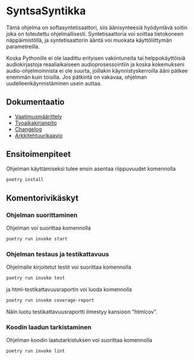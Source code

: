 # SyntsaSyntikka

Tämä ohjelma on softasyntetisaattori, siis äänisynteesiä hyödyntävä soitin joka on toteutettu ohjelmallisesti. Syntetisaattoria voi soittaa tietokoneen näppäimistöllä, ja syntetisaattorin ääntä voi muokata käyttöliittymän parametreilla. 

Koska Pythonille ei ole laadittu erityisen vakiintuneita tai helppokäyttöisiä audiokirjastoja reaaliaikaiseen audioprosessointiin ja koska kokemukseni audio-ohjelmoinnista ei ole suurta, joillakin käynnistyskerroilla ääni pätkee enemmän kuin toisilla. Jos pätkintä on vakavaa, ohjelman uudelleenkäynnistäminen usein auttaa.

## Dokumentaatio
- [Vaatimusmäärittely](./dokumentaatio/vaatimusmaarittely.md)
- [Tyoaikakirjanpito](./dokumentaatio/tyoaikakirjanpito.md)
- [Changelog](./dokumentaatio/changelog.md)
- [Arkkitehtuurikaavio](./dokumentaatio/arkkitehtuuri.md)

## Ensitoimenpiteet

Ohjelman käyttämiseksi tulee ensin asentaa riippuvuudet komennolla
```bash
poetry install
```

## Komentorivikäskyt

### Ohjelman suorittaminen
Ohjelman voi suorittaa komennolla
```bash
poetry run invoke start
```
### Ohjelman testaus ja testikattavuus
Ohjelmalle kirjoitetut testit voi suorittaa komennolla 
```bash 
poetry run invoke test
```
ja html-testikattavuusraportin voi luoda komennolla 
```bash
poetry run invoke coverage-report
```

Näin luotu testikattavuusraportti ilmestyy kansioon "htmlcov".

### Koodin laadun tarkistaminen
Ohjelman koodin laatutarkistuksen voi suorittaa komennolla
```bash
poetry run invoke lint
```
